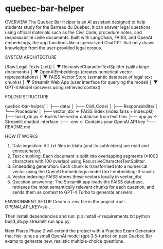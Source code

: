 # quebec-bar-helper
OVERVIEW
The Quebec Bar Helper is an AI assistant designed to help students study for the Barreau du Québec.
It can answer legal questions using official materials such as the Civil Code, procedure notes, and responsabilité civile documents.
Built with LangChain, FAISS, and OpenAI embeddings, the app functions like a specialized ChatGPT that only draws knowledge from the user-provided legal corpus.

SYSTEM ARCHITECTURE 

[Raw Legal Texts (.txt)]
       │
       ▼
RecursiveCharacterTextSplitter
(splits large documents)
       │
       ▼
OpenAIEmbeddings
(creates numerical vector representations)
       │
       ▼
FAISS Vector Store
(semantic database of legal text chunks)
       │
       ▼
Streamlit Web App
(user interface for querying the model)
       │
       ▼
GPT-4 Model
(answers using retrieved context)

FOLDER STRUCTURE

quebec-bar-helper/
│
├── data/
│   ├── Civil_Code/
│   ├── Responsabilite/
│   └── Procedure/
│
├── vector_db/             ← FAISS index (index.faiss + index.pkl)
├── build_db.py            ← Builds the vector database from text files
├── app.py                 ← Streamlit chatbot interface
├── .env                   ← Contains your OpenAI API key
└── README.md

HOW IT WORKS

1. Data ingestion:
All .txt files in /data (and its subfolders) are read and concatenated.
2. Text chunking:
Each document is split into overlapping segments (≈1000 characters with 100 overlap) using RecursiveCharacterTextSplitter.
3. Embedding generation:
Each chunk is transformed into a numerical vector using the OpenAI Embeddings model (text-embedding-3-small).
4. Vector indexing:
FAISS stores these vectors locally in vector_db/.
5. Question answering:
The Streamlit app loads the FAISS database, retrieves the most semantically relevant chunks for each question, and sends them as context to GPT-4 Turbo to generate answers.

ENVIRONMENT SETUP
Create a .env file in the project root:
OPENAI_API_KEY=sk-...

Then install dependencies and run:
pip install -r requirements.txt
python build_db.py
streamlit run app.py

Next Phase
Phase 2 will extend the project with a Practice Exam Generator that fine-tunes a small OpenAI model (gpt-3.5-turbo) on past Quebec Bar exams to generate new, realistic multiple-choice questions.
